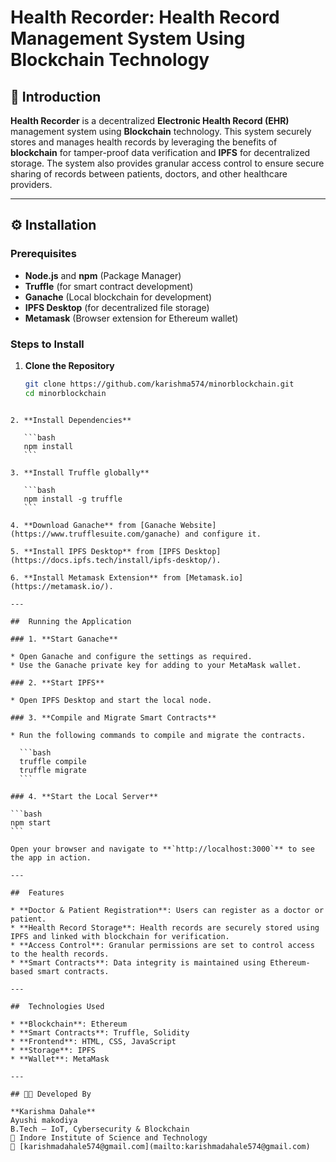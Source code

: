 # Health Recorder: Health Record Management System Using Blockchain Technology

## 🧾 Introduction

**Health Recorder** is a decentralized **Electronic Health Record (EHR)** management system using **Blockchain** technology. This system securely stores and manages health records by leveraging the benefits of **blockchain** for tamper-proof data verification and **IPFS** for decentralized storage. The system also provides granular access control to ensure secure sharing of records between patients, doctors, and other healthcare providers.

---

## ⚙️ Installation

### Prerequisites

- **Node.js** and **npm** (Package Manager)
- **Truffle** (for smart contract development)
- **Ganache** (Local blockchain for development)
- **IPFS Desktop** (for decentralized file storage)
- **Metamask** (Browser extension for Ethereum wallet)

### Steps to Install

1. **Clone the Repository**
   ```bash
   git clone https://github.com/karishma574/minorblockchain.git
   cd minorblockchain
````

2. **Install Dependencies**

   ```bash
   npm install
   ```

3. **Install Truffle globally**

   ```bash
   npm install -g truffle
   ```

4. **Download Ganache** from [Ganache Website](https://www.trufflesuite.com/ganache) and configure it.

5. **Install IPFS Desktop** from [IPFS Desktop](https://docs.ipfs.tech/install/ipfs-desktop/).

6. **Install Metamask Extension** from [Metamask.io](https://metamask.io/).

---

##  Running the Application

### 1. **Start Ganache**

* Open Ganache and configure the settings as required.
* Use the Ganache private key for adding to your MetaMask wallet.

### 2. **Start IPFS**

* Open IPFS Desktop and start the local node.

### 3. **Compile and Migrate Smart Contracts**

* Run the following commands to compile and migrate the contracts.

  ```bash
  truffle compile
  truffle migrate
  ```

### 4. **Start the Local Server**

```bash
npm start
```

Open your browser and navigate to **`http://localhost:3000`** to see the app in action.

---

##  Features

* **Doctor & Patient Registration**: Users can register as a doctor or patient.
* **Health Record Storage**: Health records are securely stored using IPFS and linked with blockchain for verification.
* **Access Control**: Granular permissions are set to control access to the health records.
* **Smart Contracts**: Data integrity is maintained using Ethereum-based smart contracts.

---

##  Technologies Used

* **Blockchain**: Ethereum
* **Smart Contracts**: Truffle, Solidity
* **Frontend**: HTML, CSS, JavaScript
* **Storage**: IPFS
* **Wallet**: MetaMask

---

## 👩‍💻 Developed By

**Karishma Dahale**
Ayushi makodiya 
B.Tech – IoT, Cybersecurity & Blockchain
📍 Indore Institute of Science and Technology
📧 [karishmadahale574@gmail.com](mailto:karishmadahale574@gmail.com)

````
